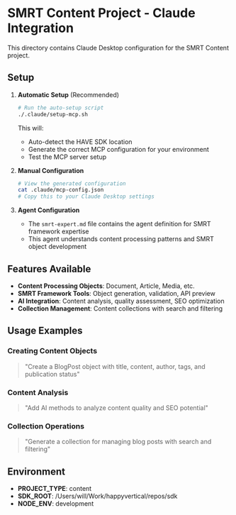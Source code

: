 # SMRT Content Project - Claude Integration

This directory contains Claude Desktop configuration for the SMRT Content project.

## Setup

1. **Automatic Setup** (Recommended)
   ```bash
   # Run the auto-setup script
   ./.claude/setup-mcp.sh
   ```
   This will:
   - Auto-detect the HAVE SDK location
   - Generate the correct MCP configuration for your environment
   - Test the MCP server setup

2. **Manual Configuration**
   ```bash
   # View the generated configuration
   cat .claude/mcp-config.json
   # Copy this to your Claude Desktop settings
   ```

3. **Agent Configuration**
   - The `smrt-expert.md` file contains the agent definition for SMRT framework expertise
   - This agent understands content processing patterns and SMRT object development

## Features Available

- **Content Processing Objects**: Document, Article, Media, etc.
- **SMRT Framework Tools**: Object generation, validation, API preview
- **AI Integration**: Content analysis, quality assessment, SEO optimization
- **Collection Management**: Content collections with search and filtering

## Usage Examples

### Creating Content Objects
> "Create a BlogPost object with title, content, author, tags, and publication status"

### Content Analysis
> "Add AI methods to analyze content quality and SEO potential"

### Collection Operations
> "Generate a collection for managing blog posts with search and filtering"

## Environment

- **PROJECT_TYPE**: content
- **SDK_ROOT**: /Users/will/Work/happyvertical/repos/sdk
- **NODE_ENV**: development